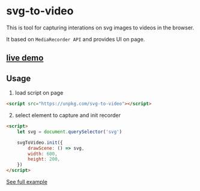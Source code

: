 # svg-to-video
This is tool for capturing interations on svg images to videos in the browser.

It based on `MediaRecorder API` and provides UI on page.

## [live demo](https://0xdv.github.io/svg-to-video/)

## Usage
1. load script on page
```html
<script src="https://unpkg.com/svg-to-video"></script>
```
2. select element to capture and init recorder
```html
<script>
    let svg = document.querySelector('svg')

    svgToVideo.init({
        drawScene: () => svg,
        width: 600,
        height: 200,
    })
</script>
```
[See full example](https://github.com/0xC0FFEEC0DE/svg-to-video/blob/master/demo/index.html)
